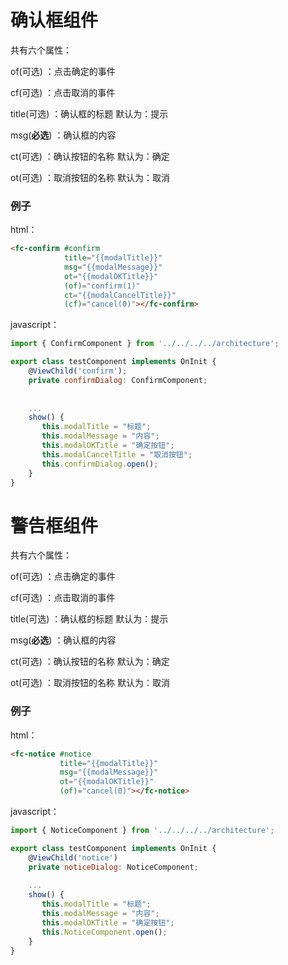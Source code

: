# 确认框组件

共有六个属性：

of(可选) ：点击确定的事件

cf(可选) ：点击取消的事件

title(可选) ：确认框的标题  默认为：提示

msg(**必选**) ：确认框的内容 

ct(可选) ：确认按钮的名称  默认为：确定

ot(可选) ：取消按钮的名称  默认为：取消 



### 例子

html：

```html
<fc-confirm #confirm 
            title="{{modalTitle}}" 
            msg="{{modalMessage}}" 
            ot="{{modalOKTitle}}" 
            (of)="confirm(1)" 
            ct="{{modalCancelTitle}}" 
            (cf)="cancel(0)"></fc-confirm>
```

javascript：

```javascript
import { ConfirmComponent } from '../../../../architecture';

export class testComponent implements OnInit {
	@ViewChild('confirm');
	private confirmDialog: ConfirmComponent;
     
     
    ...
    show() {
       this.modalTitle = "标题";
       this.modalMessage = "内容";
       this.modalOKTitle = "确定按钮";
       this.modalCancelTitle = "取消按钮";
       this.confirmDialog.open();
    }
}
```



# 警告框组件

共有六个属性：

of(可选) ：点击确定的事件

cf(可选) ：点击取消的事件

title(可选) ：确认框的标题  默认为：提示

msg(**必选**) ：确认框的内容 

ct(可选) ：确认按钮的名称  默认为：确定

ot(可选) ：取消按钮的名称  默认为：取消 



### 例子

html：

```html
<fc-notice #notice 
           title="{{modalTitle}}" 
           msg="{{modalMessage}}" 
           ot="{{modalOKTitle}}" 
           (of)="cancel(0)"></fc-notice>
```

javascript：

```javascript
import { NoticeComponent } from '../../../../architecture';

export class testComponent implements OnInit {
	@ViewChild('notice')
	private noticeDialog: NoticeComponent;
     
    ...
    show() {
       this.modalTitle = "标题";
       this.modalMessage = "内容";
       this.modalOKTitle = "确定按钮";
       this.NoticeComponent.open();
    }
}
```

